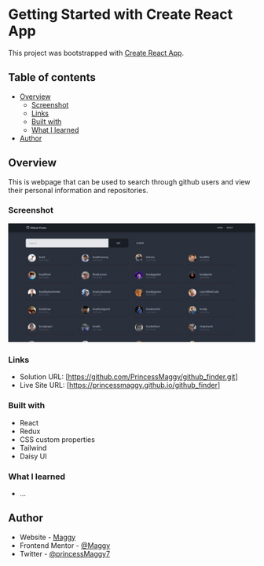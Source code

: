 # Getting Started with Create React App

This project was bootstrapped with [Create React App](https://github.com/facebook/create-react-app).



## Table of contents

- [Overview](#overview)
  - [Screenshot](#screenshot)
  - [Links](#links)
  - [Built with](#built-with)
  - [What I learned](#what-i-learned)
- [Author](#author)

## Overview
This is webpage that can be used to search through github users and view their personal information and repositories.
### Screenshot

![screenshot](./screenshot.JPG)

### Links

- Solution URL: [https://github.com/PrincessMaggy/github_finder.git]
- Live Site URL: [https://princessmaggy.github.io/github_finder]

### Built with

- React
- Redux
- CSS custom properties
- Tailwind
- Daisy UI


### What I learned
- ...

## Author

- Website - [Maggy](https://princessmaggy.github.io/My-Portfolio/)
- Frontend Mentor - [@Maggy](https://www.frontendmentor.io/profile/princessmaggy)
- Twitter - [@princessMaggy7](https://www.twitter.com/princessMaggy7)


